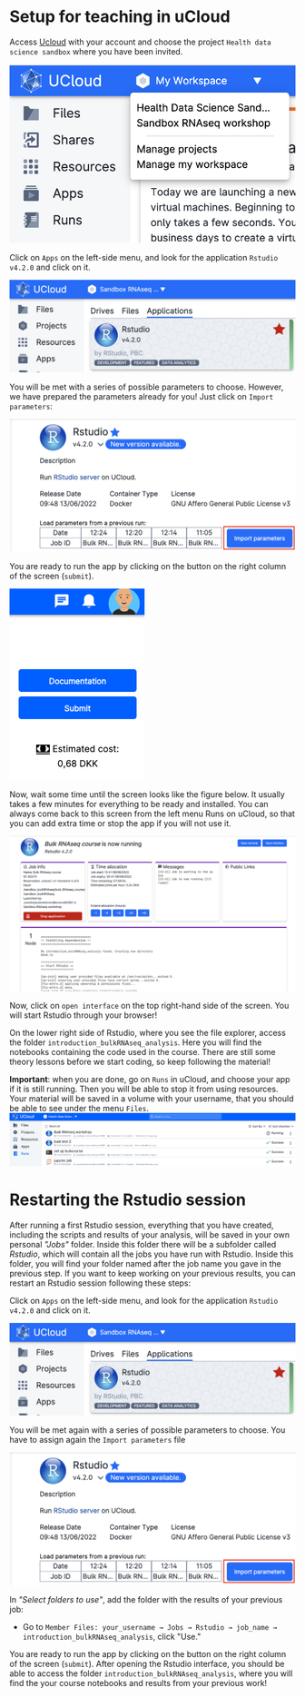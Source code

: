 # Setup for teaching in uCloud

Access [Ucloud](https://cloud.sdu.dk) with your account and choose the project `Health data science sandbox` where you have been invited.

![](./img/02_setup/chooseProject.png)

Click on `Apps` on the left-side menu, and look for the application `Rstudio v4.2.0` and click on it.

![](./img/02_setup/chooseRstudio.png)

You will be met with a series of possible parameters to choose. However, we have prepared the parameters already for you! Just click on `Import parameters`:

![](./img/02_setup/importParameters.png)

You are ready to run the app by clicking on the button on the right column of the screen (`submit`).

![](./img/02_setup/submit.png)

Now, wait some time until the screen looks like the figure below. It usually takes a few minutes for everything to be ready and installed. You can always come back to this screen from the left menu Runs on uCloud, so that you can add extra time or stop the app if you will not use it.

![](./img/02_setup/startapp.png)

Now, click on `open interface` on the top right-hand side of the screen. You will start Rstudio through your browser!

On the lower right side of Rstudio, where you see the file explorer, access the folder `introduction_bulkRNAseq_analysis`. Here you will find the notebooks containing the code used in the course. There are still some theory lessons before we start coding, so keep following the material!

**Important**: when you are done, go on `Runs` in uCloud, and choose your app if it is still running. Then you will be able to stop it from using resources. Your material will be saved in a volume with your username, that you should be able to see under the menu `Files`. ![](./img/02_setup/stop.png)

# Restarting the Rstudio session

After running a first Rstudio session, everything that you have created, including the scripts and results of your analysis, will be saved in your own personal *"Jobs"* folder. Inside this folder there will be a subfolder called *Rstudio*, which will contain all the jobs you have run with Rstudio. Inside this folder, you will find your folder named after the job name you gave in the previous step. If you want to keep working on your previous results, you can restart an Rstudio session following these steps:

Click on `Apps` on the left-side menu, and look for the application `Rstudio v4.2.0` and click on it.

![](./img/02_setup/chooseRstudio.png)

You will be met again with a series of possible parameters to choose. You have to assign again the `Import parameters` file

![](./img/02_setup/importParameters.png)

In *"Select folders to use"*, add the folder with the results of your previous job:

-   Go to `Member Files: your_username → Jobs → Rstudio → job_name → introduction_bulkRNAseq_analysis`, click "Use."

You are ready to run the app by clicking on the button on the right column of the screen (`submit`). After opening the Rstudio interface, you should be able to access the folder `introduction_bulkRNAseq_analysis`, where you will find the your course notebooks and results from your previous work!
